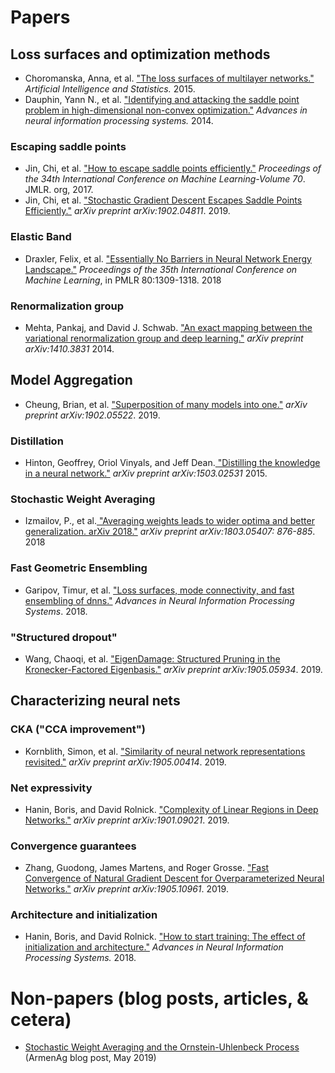 # Papers

## Loss surfaces and optimization methods

- Choromanska, Anna, et al. ["The loss surfaces of multilayer networks."](https://arxiv.org/abs/1412.0233) *Artificial Intelligence and Statistics.* 2015.
- Dauphin, Yann N., et al. ["Identifying and attacking the saddle point problem in high-dimensional non-convex optimization."](https://arxiv.org/abs/1406.2572) *Advances in neural information processing systems.* 2014.

### Escaping saddle points

- Jin, Chi, et al. ["How to escape saddle points efficiently."](https://arxiv.org/abs/1703.00887) *Proceedings of the 34th International Conference on Machine Learning-Volume 70*. JMLR. org, 2017.
- Jin, Chi, et al. ["Stochastic Gradient Descent Escapes Saddle Points Efficiently."](https://arxiv.org/abs/1902.04811) *arXiv preprint arXiv:1902.04811*. 2019.

### Elastic Band
- Draxler, Felix, et al. ["Essentially No Barriers in Neural Network Energy Landscape."](http://proceedings.mlr.press/v80/draxler18a/draxler18a.pdf) *Proceedings of the 35th International Conference on Machine Learning*, in PMLR 80:1309-1318. 2018

### Renormalization group 
- Mehta, Pankaj, and David J. Schwab. ["An exact mapping between the variational renormalization group and deep learning."](https://arxiv.org/abs/1410.3831) *arXiv preprint arXiv:1410.3831* 2014.


## Model Aggregation

- Cheung, Brian, et al. ["Superposition of many models into one."](https://arxiv.org/abs/1902.05522) *arXiv preprint arXiv:1902.05522*. 2019.

### Distillation
- Hinton, Geoffrey, Oriol Vinyals, and Jeff Dean.[ "Distilling the knowledge in a neural network."](https://arxiv.org/abs/1503.02531) *arXiv preprint arXiv:1503.02531* 2015.

### Stochastic Weight Averaging
- Izmailov, P., et al.[ "Averaging weights leads to wider optima and better generalization. arXiv 2018."](https://arxiv.org/abs/1803.05407) *arXiv preprint arXiv:1803.05407: 876-885*. 2018

### Fast Geometric Ensembling
- Garipov, Timur, et al. ["Loss surfaces, mode connectivity, and fast ensembling of dnns."](https://arxiv.org/abs/1802.10026) *Advances in Neural Information Processing Systems*. 2018.

### "Structured dropout"
- Wang, Chaoqi, et al. ["EigenDamage: Structured Pruning in the Kronecker-Factored Eigenbasis."](https://arxiv.org/abs/1905.05934) *arXiv preprint arXiv:1905.05934*. 2019.


## Characterizing neural nets

### CKA ("CCA improvement")
- Kornblith, Simon, et al. ["Similarity of neural network representations revisited."](https://arxiv.org/abs/1905.00414) *arXiv preprint arXiv:1905.00414*. 2019.

### Net expressivity
- Hanin, Boris, and David Rolnick. ["Complexity of Linear Regions in Deep Networks."](https://arxiv.org/abs/1901.09021) *arXiv preprint arXiv:1901.09021*. 2019.

### Convergence guarantees
- Zhang, Guodong, James Martens, and Roger Grosse. ["Fast Convergence of Natural Gradient Descent for Overparameterized Neural Networks."](https://arxiv.org/abs/1905.10961) *arXiv preprint arXiv:1905.10961*. 2019.

### Architecture and initialization
- Hanin, Boris, and David Rolnick. ["How to start training: The effect of initialization and architecture."](https://arxiv.org/abs/1803.01719) *Advances in Neural Information Processing Systems.* 2018.


# Non-papers (blog posts, articles, & cetera)

- [Stochastic Weight Averaging and the Ornstein-Uhlenbeck Process](https://armenag.com/2019/05/13/stochastic-weight-averaging/) (ArmenAg blog post, May 2019)

